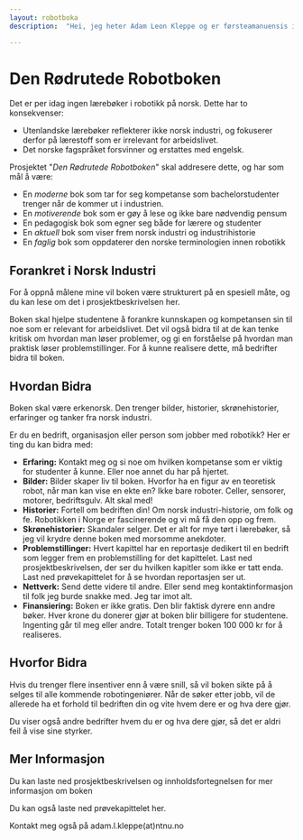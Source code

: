 ```yaml
---
layout: robotboka
description:  "Hei, jeg heter Adam Leon Kleppe og er førsteamanuensis i mekatronikk og robotikk ved Institutt for IKT og Realfag ved NTNU i Ålesund."

---
```


# Den Rødrutede Robotboken 
Det er per idag ingen lærebøker i robotikk på norsk. Dette har to konsekvenser:
- Utenlandske lærebøker reflekterer ikke norsk industri, og fokuserer derfor på lærestoff som er irrelevant for arbeidslivet.
- Det norske fagspråket forsvinner og erstattes med engelsk.

Prosjektet "*Den Rødrutede Robotboken*" skal addresere dette, og har som mål å være:
- En *moderne* bok som tar for seg kompetanse som bachelorstudenter trenger når de kommer ut i industrien.
- En *motiverende* bok som er gøy å lese og ikke bare nødvendig pensum
- En pedagogisk bok som egner seg både for lærere og studenter
- En *aktuell* bok som viser frem norsk industri og industrihistorie
- En *faglig* bok som oppdaterer den norske terminologien innen robotikk

## Forankret i Norsk Industri 
For å oppnå målene mine vil boken være strukturert på en spesiell måte, og du kan lese om det i prosjektbeskrivelsen her. 

Boken skal hjelpe studentene å forankre kunnskapen og kompetansen sin til noe som er relevant for arbeidslivet. Det vil også bidra til at de kan tenke kritisk om hvordan man løser problemer, og gi en forståelse på hvordan man praktisk løser problemstillinger. For å kunne realisere dette, må bedrifter bidra til boken.

## Hvordan Bidra
Boken skal være erkenorsk. Den trenger bilder, historier, skrønehistorier, erfaringer og tanker fra norsk industri.

Er du en bedrift, organisasjon eller person som jobber med robotikk? Her er ting du kan bidra med:
- **Erfaring:** Kontakt meg og si noe om hvilken kompetanse som er viktig for studenter å kunne. Eller noe annet du har på hjertet.
- **Bilder:** Bilder skaper liv til boken. Hvorfor ha en figur av en teoretisk robot, når man kan vise en ekte en? Ikke bare roboter. Celler, sensorer, motorer, bedriftsgulv. Alt skal med!
- **Historier:** Fortell om bedriften din! Om norsk industri-historie, om folk og fe. Robotikken i Norge er fascinerende og vi må få den opp og frem.
- **Skrønehistorier:** Skandaler selger. Det er alt for mye tørt i lærebøker, så jeg vil krydre denne boken med morsomme anekdoter.
- **Problemstillinger:** Hvert kapittel har en reportasje dedikert til en bedrift som legger frem en problemstilling for det kapittelet. Last ned prosjektbeskrivelsen, der ser du hvilken kapitler som ikke er tatt enda. Last ned prøvekapittelet for å se hvordan reportasjen ser ut.
- **Nettverk:** Send dette videre til andre. Eller send meg kontaktinformasjon til folk jeg burde snakke med. Jeg tar imot alt.
- **Finansiering:** Boken er ikke gratis. Den blir faktisk dyrere enn andre bøker. Hver krone du donerer gjør at boken blir billigere for studentene. Ingenting går til meg eller andre. Totalt trenger boken 100 000 kr for å realiseres.

## Hvorfor Bidra 
Hvis du trenger flere insentiver enn å være snill, så vil boken sikte på å selges til alle kommende robotingeniører. Når de søker etter jobb, vil de allerede ha et forhold til bedriften din og vite hvem dere er og hva dere gjør.

Du viser også andre bedrifter hvem du er og hva dere gjør, så det er aldri feil å vise sine styrker.

## Mer Informasjon
Du kan laste ned prosjektbeskrivelsen og innholdsfortegnelsen for mer informasjon om boken

Du kan også laste ned prøvekapittelet her.

Kontakt meg også på adam.l.kleppe(at)ntnu.no
